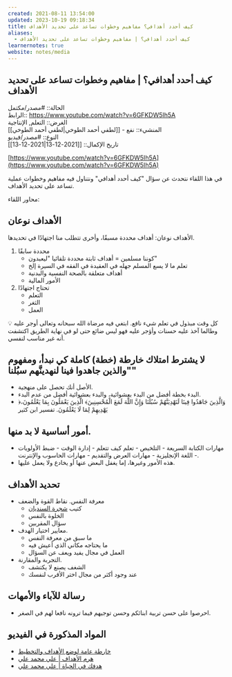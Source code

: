 ```yaml
---
created: 2021-08-11 13:54:00
updated: 2023-10-19 09:18:34
title: كيف أحدد أهدافي؟ مفاهيم وخطوات تساعد على تحديد الأهداف
aliases:
  - كيف أحدد أهدافي؟ | مفاهيم وخطوات تساعد على تحديد الأهداف
learnernotes: true
website: notes/media
---
```


## كيف أحدد أهدافي؟ | مفاهيم وخطوات تساعد على تحديد الأهداف

الحالة:: #مصدر/مكتمل  
الرابط:: <https://www.youtube.com/watch?v=6GFKDW5Ih5A>  
الغرض:: التعلم, اﻹنتاجية  
المنشيء:: نفع - [[لطفي أحمد الطوخي|لطفي أحمد الطوخي]]  
النوع:: #مصدر/فيديو  
تاريخ اﻹكمال:: [[2021-12-13|2021-12-13]]

[https://www.youtube.com/watch?v=6GFKDW5Ih5A](https://www.youtube.com/watch?v=6GFKDW5Ih5A)

في هذا اللقاء نتحدث عن سؤال "كيف أحدد أهدافي" ونتناول فيه مفاهيم وخطوات عملية تساعد على تحديد الأهداف.

محاور اللقاء:

## الأهداف نوعان

الأهداف نوعان: أهداف محددة مسبقًا، وأخرى تتطلب منا اجتهادًا في تحديدها.

1. محددة سابقًا
	 - كوننا مسلمين = أهداف ثابتة محددة تلقائيا "ليعبدون"
	 - تعلم ما لا يسع المسلم جهله في العقيدة في الفقه في السيرة إلخ
	- أهداف متعلقة بالصحة النفسية والبدنية
	 - اﻷمور المالية
 2. تحتاج اجتهادًا
	 - التعلم
	 - الثغر
	 - العمل

   <aside>
   💡 كل وقت مبذول في تعلم شيء نافع. ابتغي فيه مرضاة الله سبحانه وتعالى أوجر عليه وطالما آخذ عليه حسنات وأؤجر عليه فهو ليس ضائع حتى لو في نهاية الطريق اكتشفت أنه غير مناسب لنفسي.

   </aside>

## لا يشترط امتلاك خارطة (خطة) كاملة كي نبدأ، ومفهوم "والذين جاهدوا فينا لنهدينَّهم سبُلنا"

- الأصل أنك تحصل على منهجية.  
 - البدء بخطة أفضل من البدء بعشوائية، والبدء بعشوائية أفضل من عدم البدء.  
 - ﴿وَالَّذِينَ جَاهَدُوا فِينَا لَنَهْدِيَنَّهُمْ سُبُلَنَا وَإِنَّ اللَّهَ لَمَعَ الْمُحْسِنِينَ﴾ الَّذِينَ يَعْمَلُونَ بِمَا يَعْلَمُونَ، يَهْدِيهِمْ لِمَا لَا يَعْلَمُونَ. تفسير ابن كثير

## أمور أساسية لا بد منها.

 - مهارات الكتابة السريعة - التلخيص - تعلم كيف تتعلم - إدارة الوقت - ضبط الأولويات - اللغة اﻹنجليزية - مهارات العرض والتقديم - مهارات الحاسوب واﻹنترنت.  
 - هذه اﻷمور وغيرها، إما يغفل البعض عنها أو يخادع ولا يعمل عليها.

## تحديد الأهداف

   - معرفة النفس. نقاط القوة والضعف  
	 - كتيب [شجرة السنديان](https://bit.ly/37ZOkX3)  
	 - الخلوة بالنفس  
	 - سؤال المقربين  
   - معايير اختيار الهدف.  
	 - ما سبق من معرفة النفس  
	 - ما يحتاجه مكاني الذي أعيش فيه  
	 - العمل في مجال يفيد ويعف عن السؤال  
   - التجربة والمقارنة.  
	 - الشغف يصنع لا يكتشف  
	 - عند وجود أكثر من مجال اختر اﻷقرب لنفسك

## رسالة للآباء والأمهات

   - احرصوا على حسن تربية ابنائكم وحسن توجيهم فيما ترونه نافعا لهم في الصغر.

## المواد المذكورة في الفيديو

- [خارطة عامة لوضع الأهداف والتخطيط](https://youtu.be/fwT_bQF7sU8)
- [هرم الأهداف | علي محمد علي](https://youtu.be/RD20ncFWJms)
- [هدفك في الحياة | علي محمد علي](https://youtu.be/6NnEbVKQqfc)
